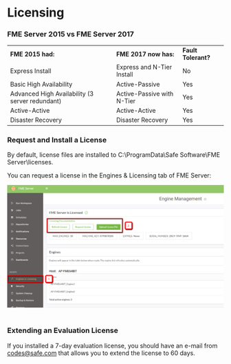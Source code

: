# Licensing #

### FME Server 2015 vs FME Server 2017 ###

<table style="border: 0px">

<tr>
<td style="font-weight: bold">FME 2015 had:</td>
<td style="font-weight: bold">FME 2017 now has:</td>
<td style="font-weight: bold">Fault Tolerant?</td>
</tr>

<tr>
<td style="">Express Install</td>
<td style="">Express and N-Tier Install</td>
<td style="">No</td>
</tr>

<tr>
<td style="">Basic High Availability</td>
<td style="">Active-Passive</td>
<td style="">Yes</td>
</tr>

<tr>
<td style="">Advanced High Availability (3 server redundant)</td>
<td style="">Active-Passive with N-Tier</td>
<td style="">Yes</td>
</tr>

<tr>
<td style="">Active-Active</td>
<td style="">Active-Active</td>
<td style="">Yes</td>
</tr>

<tr>
<td style="">Disaster Recovery</td>
<td style="">Disaster Recovery</td>
<td style="">Yes</td>
</tr>

</table>

### Request and Install a License ###

By default, license files are installed to C:\ProgramData\Safe Software\FME Server\licenses.

You can request a license in the Engines & Licensing tab of FME Server:

![](./Images/1.010.licensing3.png)
<br><br>
### Extending an Evaluation License ###

If you installed a 7-day evaluation license, you should have an e-mail from codes@safe.com that allows you to extend the license to 60 days. 